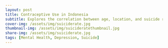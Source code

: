 ```yaml
---
layout: post
title: Contraceptive Use in Indonesia
subtitle: Explores the correlation between age, location, and suicide rate in North America
cover-img: /assets/img/suiciderate.jpg
thumbnail-img: /assets/img/suicideratethumbnail.jpg
share-img: /assets/img/suiciderate.jpg
tags: [Mental Health, Depression, Suicide]
---
```



